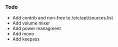 ### Todo

* Add contrib and non-free to /etc/apt/sources.list
* Add volume mixer
* Add power managment
* Add mono
* Add keepass
